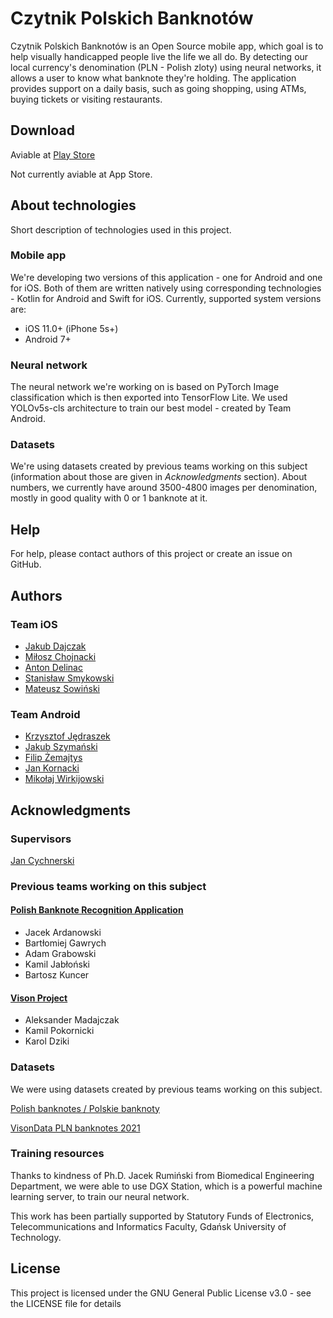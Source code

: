 # Czytnik Polskich Banknotów

Czytnik Polskich Banknotów is an Open Source mobile app, which goal is to help visually handicapped people live the life we all do. By detecting our local currency's denomination (PLN - Polish zloty) using neural networks, it allows a user to know what banknote they're holding. The application provides support on a daily basis, such as going shopping, using ATMs, buying tickets or visiting restaurants.

## Download

Aviable at [Play Store](https://play.google.com/store/apps/details?id=pg.eti.project.polishbanknotes)

Not currently aviable at App Store.

## About technologies

Short description of technologies used in this project.

### Mobile app

We're developing two versions of this application - one for Android and one for iOS. Both of them are written natively using corresponding technologies - Kotlin for Android and Swift for iOS. Currently, supported system versions are:

* iOS 11.0+ (iPhone 5s+)
* Android 7+

### Neural network

The neural network we're working on is based on PyTorch Image classification which is then exported into TensorFlow Lite. We used YOLOv5s-cls architecture to train our best model - created by Team Android.

### Datasets

We're using datasets created by previous teams working on this subject (information about those are given in *Acknowledgments* section). About numbers, we currently have around 3500-4800 images per denomination, mostly in good quality with 0 or 1 banknote at it.

## Help

For help, please contact authors of this project or create an issue on GitHub.

## Authors

### Team iOS

* [Jakub Dajczak](https://github.com/qaziok)
* [Miłosz Chojnacki](https://github.com/Buzeqq)
* [Anton Delinac](https://github.com/anton-0)
* [Stanisław Smykowski](https://github.com/StanislawSm)
* [Mateusz Sowiński](https://github.com/wichurax)

### Team Android

* [Krzysztof Jędraszek](https://github.com/kjedrasz2137)
* [Jakub Szymański](https://github.com/Corax0x01)
* [Filip Żemajtys](https://github.com/fzemi)
* [Jan Kornacki](https://github.com/jankejc)
* [Mikołaj Wirkijowski](https://github.com/mikolajwirkijowski97)

## Acknowledgments

### Supervisors

[Jan Cychnerski](https://github.com/jachoo)

### Previous teams working on this subject

#### [Polish Banknote Recognition Application](https://github.com/bartekkkkk/PG2020)

- Jacek Ardanowski
- Bartłomiej Gawrych
- Adam Grabowski
- Kamil Jabłoński
- Bartosz Kuncer

#### [Vison Project](https://github.com/theATM/Vison-Project-Repository)

- Aleksander Madajczak
- Kamil Pokornicki
- Karol Dziki

### Datasets

We were using datasets created by previous teams working on this subject.

[Polish banknotes / Polskie banknoty](https://www.kaggle.com/datasets/bartomiejgawrych/polish-banknotes-polskie-banknoty)

[VisonData PLN banknotes 2021](https://www.kaggle.com/datasets/99636797e98397fa6161113867b50bed663be07900885852cda713b1cc76e52d)

### Training resources

Thanks to kindness of Ph.D. Jacek Rumiński from Biomedical Engineering Department, we were able to use DGX Station, which is a powerful machine learning server, to train our neural network.

This work has been partially supported by Statutory Funds of Electronics, Telecommunications and Informatics Faculty, Gdańsk University of Technology.

## License

This project is licensed under the GNU General Public License v3.0 - see the LICENSE file for details
